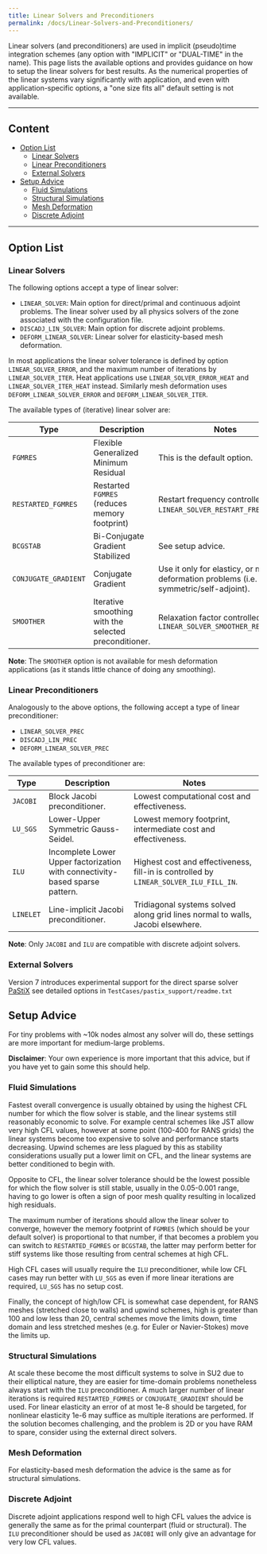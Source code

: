 ```yaml
---
title: Linear Solvers and Preconditioners
permalink: /docs/Linear-Solvers-and-Preconditioners/
---
```


Linear solvers (and preconditioners) are used in implicit (pseudo)time integration schemes (any option with "IMPLICIT" or "DUAL-TIME" in the name).
This page lists the available options and provides guidance on how to setup the linear solvers for best results.
As the numerical properties of the linear systems vary significantly with application, and even with application-specific options, a "one size fits all" default setting is not available.

---

## Content ##

- [Option List](#option-list)
  - [Linear Solvers](#linear-solvers)
  - [Linear Preconditioners](#linear-preconditioners)
  - [External Solvers](#external-solvers)
- [Setup Advice](#setup-advice)
  - [Fluid Simulations](#fluid-simulations)
  - [Structural Simulations](#structural-simulations)
  - [Mesh Deformation](#mesh-deformation)
  - [Discrete Adjoint](#discrete-adjoint)

---

## Option List ##

### Linear Solvers ###

The following options accept a type of linear solver:
- `LINEAR_SOLVER`: Main option for direct/primal and continuous adjoint problems. The linear solver used by all physics solvers of the zone associated with the configuration file.
- `DISCADJ_LIN_SOLVER`: Main option for discrete adjoint problems.
- `DEFORM_LINEAR_SOLVER`: Linear solver for elasticity-based mesh deformation.

In most applications the linear solver tolerance is defined by option `LINEAR_SOLVER_ERROR`, and the maximum number of iterations by `LINEAR_SOLVER_ITER`.
Heat applications use `LINEAR_SOLVER_ERROR_HEAT` and `LINEAR_SOLVER_ITER_HEAT` instead.
Similarly mesh deformation uses `DEFORM_LINEAR_SOLVER_ERROR` and `DEFORM_LINEAR_SOLVER_ITER`.

The available types of (iterative) linear solver are:

| Type | Description | Notes |
| --- | --- | --- |
| `FGMRES` | Flexible Generalized Minimum Residual | This is the default option. |
| `RESTARTED_FGMRES` | Restarted `FGMRES` (reduces memory footprint) | Restart frequency controlled by `LINEAR_SOLVER_RESTART_FREQUENCY`. |
| `BCGSTAB` | Bi-Conjugate Gradient Stabilized | See setup advice. |
| `CONJUGATE_GRADIENT` | Conjugate Gradient | Use it only for elasticy, or mesh deformation problems (i.e. symmetric/self-adjoint). |
| `SMOOTHER` | Iterative smoothing with the selected preconditioner. | Relaxation factor controlled by `LINEAR_SOLVER_SMOOTHER_RELAXATION` |

**Note**: The `SMOOTHER` option is not available for mesh deformation applications (as it stands little chance of doing any smoothing).

### Linear Preconditioners ###

Analogously to the above options, the following accept a type of linear preconditioner:
- `LINEAR_SOLVER_PREC`
- `DISCADJ_LIN_PREC`
- `DEFORM_LINEAR_SOLVER_PREC`

The available types of preconditioner are:

| Type | Description | Notes |
| --- | --- | --- |
| `JACOBI` | Block Jacobi preconditioner. | Lowest computational cost and effectiveness. |
| `LU_SGS` | Lower-Upper Symmetric Gauss-Seidel. | Lowest memory footprint, intermediate cost and effectiveness. |
| `ILU` | Incomplete Lower Upper factorization with connectivity-based sparse pattern. | Highest cost and effectiveness, fill-in is controlled by `LINEAR_SOLVER_ILU_FILL_IN`. |
| `LINELET` | Line-implicit Jacobi preconditioner. | Tridiagonal systems solved along grid lines normal to walls, Jacobi elsewhere. |

**Note**: Only `JACOBI` and `ILU` are compatible with discrete adjoint solvers.

### External Solvers ###

Version 7 introduces experimental support for the direct sparse solver [PaStiX](https://gforge.inria.fr/projects/pastix/) see detailed options in `TestCases/pastix_support/readme.txt`

## Setup Advice ##

For tiny problems with ~10k nodes almost any solver will do, these settings are more important for medium-large problems.

**Disclaimer**: Your own experience is more important that this advice, but if you have yet to gain some this should help.

### Fluid Simulations ###

Fastest overall convergence is usually obtained by using the highest CFL number for which the flow solver is stable, and the linear systems still reasonably economic to solve.
For example central schemes like JST allow very high CFL values, however at some point (100-400 for RANS grids) the linear systems become too expensive to solve and performance starts decreasing.
Upwind schemes are less plagued by this as stability considerations usually put a lower limit on CFL, and the linear systems are better conditioned to begin with.

Opposite to CFL, the linear solver tolerance should be the lowest possible for which the flow solver is still stable, usually in the 0.05-0.001 range, having to go lower is often a sign of poor mesh quality resulting in localized high residuals.

The maximum number of iterations should allow the linear solver to converge, however the memory footprint of `FGMRES` (which should be your default solver) is proportional to that number, if that becomes a problem you can switch to `RESTARTED_FGMRES` or `BCGSTAB`, the latter may perform better for stiff systems like those resulting from central schemes at high CFL.

High CFL cases will usually require the `ILU` preconditioner, while low CFL cases may run better with `LU_SGS` as even if more linear iterations are required, `LU_SGS` has no setup cost.

Finally, the concept of high/low CFL is somewhat case dependent, for RANS meshes (stretched close to walls) and upwind schemes, high is greater than 100 and low less than 20, central schemes move the limits down, time domain and less stretched meshes (e.g. for Euler or Navier-Stokes) move the limits up.

### Structural Simulations ###

At scale these become the most difficult systems to solve in SU2 due to their elliptical nature, they are easier for time-domain problems nonetheless always start with the `ILU` preconditioner.
A much larger number of linear iterations is required `RESTARTED_FGMRES` or `CONJUGATE_GRADIENT` should be used.
For linear elasticity an error of at most 1e-8 should be targeted, for nonlinear elasticity 1e-6 may suffice as multiple iterations are performed.
If the solution becomes challenging, and the problem is 2D or you have RAM to spare, consider using the external direct solvers.

### Mesh Deformation ###

For elasticity-based mesh deformation the advice is the same as for structural simulations.

### Discrete Adjoint ###

Discrete adjoint applications respond well to high CFL values the advice is generally the same as for the primal counterpart (fluid or structural).
The `ILU` preconditioner should be used as `JACOBI` will only give an advantage for very low CFL values.

